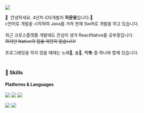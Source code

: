 <p>
  <a href="mailto:gjansdyd@gmail.com" target="_blank"><img src="https://img.shields.io/badge/gjansdyd@gmail.com-EA4335?style=flat-square&logo=Gmail&logoColor=white"/></a>
</p>

<p>
  👋&nbsp; 안녕하세요. 4년차 iOS개발자 <b>허문용</b>입니다.🚀<br/>
  c언어로 개발을 시작하여 Java를 거쳐 현재 Swift로 개발을 하고 있습니다.<br/><br/>
  최근 크로스플랫폼 개발에도 관심이 생겨 ReactNative를 공부중입니다. <br/>
  <del>하지만 Native의 힘을 여전히 믿습니다!</del> <br/><br/>
  프로그래밍을 하지 않을 때에는 노래🎤, 술🍺, 책📚 중 하나와 함께 있습니다. <br/><br/>
</p>


### 💪 Skills
#### Platforms & Languages
<p>
    <img src="https://img.shields.io/badge/iOS-000000?style=flat-square&logo=iOS&logoColor=white"/>
    <img src="https://img.shields.io/badge/Android-3DDC84?style=flat-square&logo=Android&logoColor=white"/>
    <img src="https://img.shields.io/badge/ReactNative-61DAFB?style=flat-square&logo=React&logoColor=black"/>
</p>
<p>
    <img src="https://img.shields.io/badge/Swift-FA7343?style=flat-square&logo=Swift&logoColor=white"/>
    <img src="https://img.shields.io/badge/Java-007396?style=flat-square&logo=Java&logoColor=white"/>
</p>
